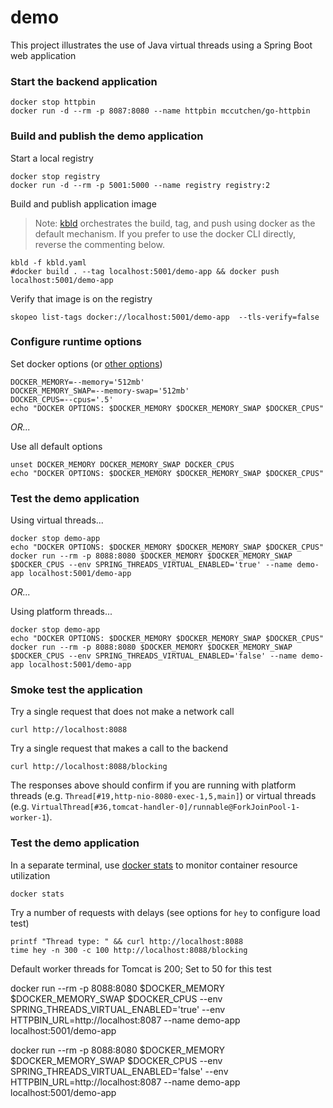 # demo

This project illustrates the use of Java virtual threads using a Spring Boot web application

### Start the backend application

```shell
docker stop httpbin
docker run -d --rm -p 8087:8080 --name httpbin mccutchen/go-httpbin
```

### Build and publish the demo application

Start a local registry
```shell
docker stop registry
docker run -d --rm -p 5001:5000 --name registry registry:2
```

Build and publish application image
> Note: [kbld](https://carvel.dev/kbld/docs/latest/install) orchestrates the build, tag, and push using docker as the default mechanism.
> If you prefer to use the docker CLI directly, reverse the commenting below.
```shell
kbld -f kbld.yaml
#docker build . --tag localhost:5001/demo-app && docker push localhost:5001/demo-app
```

Verify that image is on the registry
```shell
skopeo list-tags docker://localhost:5001/demo-app  --tls-verify=false
```

### Configure runtime options

Set docker options (or [other options](https://docs.docker.com/engine/reference/run/#runtime-constraints-on-resources))
```shell
DOCKER_MEMORY=--memory='512mb'
DOCKER_MEMORY_SWAP=--memory-swap='512mb'
DOCKER_CPUS=--cpus='.5'
echo "DOCKER OPTIONS: $DOCKER_MEMORY $DOCKER_MEMORY_SWAP $DOCKER_CPUS"
```
_OR..._

Use all default options
```shell
unset DOCKER_MEMORY DOCKER_MEMORY_SWAP DOCKER_CPUS
echo "DOCKER OPTIONS: $DOCKER_MEMORY $DOCKER_MEMORY_SWAP $DOCKER_CPUS"
```

### Test the demo application

Using virtual threads...
```shell
docker stop demo-app
echo "DOCKER OPTIONS: $DOCKER_MEMORY $DOCKER_MEMORY_SWAP $DOCKER_CPUS"
docker run --rm -p 8088:8080 $DOCKER_MEMORY $DOCKER_MEMORY_SWAP $DOCKER_CPUS --env SPRING_THREADS_VIRTUAL_ENABLED='true' --name demo-app localhost:5001/demo-app
```
_OR..._

Using platform threads...
```shell
docker stop demo-app 
echo "DOCKER OPTIONS: $DOCKER_MEMORY $DOCKER_MEMORY_SWAP $DOCKER_CPUS"
docker run --rm -p 8088:8080 $DOCKER_MEMORY $DOCKER_MEMORY_SWAP $DOCKER_CPUS --env SPRING_THREADS_VIRTUAL_ENABLED='false' --name demo-app localhost:5001/demo-app
```

### Smoke test the application

Try a single request that does not make a network call
```shell
curl http://localhost:8088
```

Try a single request that makes a call to the backend
```shell
curl http://localhost:8088/blocking
```

The responses above should confirm if you are running with platform threads (e.g. `Thread[#19,http-nio-8080-exec-1,5,main]`) or virtual threads (e.g. `VirtualThread[#36,tomcat-handler-0]/runnable@ForkJoinPool-1-worker-1`). 

### Test the demo application

In a separate terminal, use [docker stats](https://docs.docker.com/engine/reference/commandline/stats) to monitor container resource utilization
```shell
docker stats
```

Try a number of requests with delays (see options for `hey` to configure load test)
```shell
printf "Thread type: " && curl http://localhost:8088
time hey -n 300 -c 100 http://localhost:8088/blocking
```

Default worker threads for Tomcat is 200; Set to 50 for this test

docker run --rm -p 8088:8080 $DOCKER_MEMORY $DOCKER_MEMORY_SWAP $DOCKER_CPUS --env SPRING_THREADS_VIRTUAL_ENABLED='true' --env HTTPBIN_URL=http://localhost:8087 --name demo-app localhost:5001/demo-app

docker run --rm -p 8088:8080 $DOCKER_MEMORY $DOCKER_MEMORY_SWAP $DOCKER_CPUS --env SPRING_THREADS_VIRTUAL_ENABLED='false' --env HTTPBIN_URL=http://localhost:8087 --name demo-app localhost:5001/demo-app

